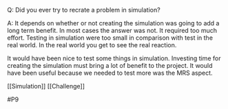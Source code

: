 Q: Did you ever try to recrate a problem in simulation?

A: It depends on whether or not creating the simulation was going to add a long term benefit. In most cases the answer was not. It required too much effort. Testing in simulation were too small in comparison with test in the real world. In the real world you get to see the real reaction.

It would have been nice to test some things in simulation. Investing time for creating the simulation must bring a lot of benefit to the project. It would have been useful because we needed to test more was the MRS aspect.

[[Simulation]]
[[Challenge]]

#P9 